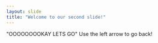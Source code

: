 ```yaml
---
layout: slide
title: "Welcome to our second slide!"
---
```

"OOOOOOOOKAY LETS GO"
Use the left arrow to go back!
